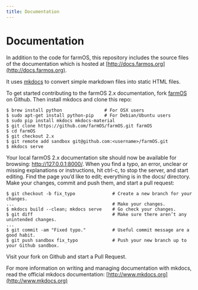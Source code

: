 ```yaml
---
title: Documentation
---
```


# Documentation

In addition to the code for farmOS, this repository includes the source files of the
documentation which is hosted at [http://docs.farmos.org](http://docs.farmos.org).

It uses [mkdocs](http://www.mkdocs.org) to convert simple markdown files into
static HTML files.

To get started contributing to the farmOS 2.x documentation, fork
[farmOS](https://github.com/farmOS/farmOS/tree/2.x) on Github. Then install mkdocs and
clone this repo:

    $ brew install python                # For OSX users
    $ sudo apt-get install python-pip    # For Debian/Ubuntu users
    $ sudo pip install mkdocs mkdocs-material
    $ git clone https://github.com/farmOS/farmOS.git farmOS
    $ cd farmOS
    $ git checkout 2.x
    $ git remote add sandbox git@github.com:<username>/farmOS.git
    $ mkdocs serve

Your local farmOS 2.x documentation site should now be available for browsing:
http://127.0.0.1:8000/. When you find a typo, an error, unclear or missing
explanations or instructions, hit ctrl-c, to stop the server, and start editing.
Find the page you’d like to edit; everything is in the docs/ directory. Make
your changes, commit and push them, and start a pull request:

    $ git checkout -b fix_typo              # Create a new branch for your changes.
    ...                                     # Make your changes.
    $ mkdocs build --clean; mkdocs serve    # Go check your changes.
    $ git diff                              # Make sure there aren’t any unintended changes.
    ...
    $ git commit -am "Fixed typo."          # Useful commit message are a good habit.
    $ git push sandbox fix_typo             # Push your new branch up to your Github sandbox.

Visit your fork on Github and start a Pull Request.

For more information on writing and managing documentation with mkdocs, read the
official mkdocs documentation: [http://www.mkdocs.org](http://www.mkdocs.org)
